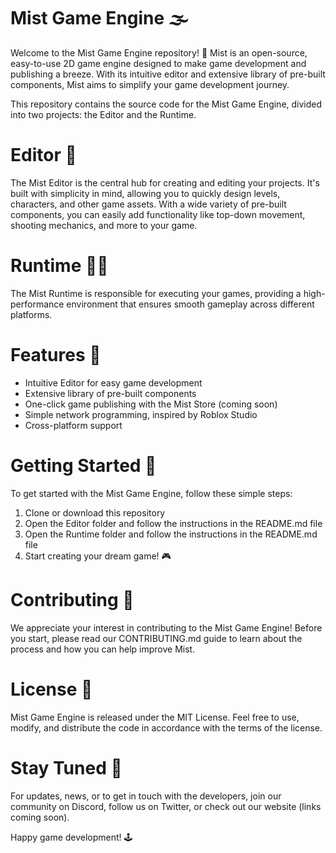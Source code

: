 # Mist Game Engine 🌫️
Welcome to the Mist Game Engine repository! 🎉 Mist is an open-source, easy-to-use 2D game engine designed to make game development and publishing a breeze. With its intuitive editor and extensive library of pre-built components, Mist aims to simplify your game development journey.

This repository contains the source code for the Mist Game Engine, divided into two projects: the Editor and the Runtime.

# Editor 🎨
The Mist Editor is the central hub for creating and editing your projects. It's built with simplicity in mind, allowing you to quickly design levels, characters, and other game assets. With a wide variety of pre-built components, you can easily add functionality like top-down movement, shooting mechanics, and more to your game.

# Runtime 🏃‍♂️
The Mist Runtime is responsible for executing your games, providing a high-performance environment that ensures smooth gameplay across different platforms.

# Features 🌟
- Intuitive Editor for easy game development
- Extensive library of pre-built components
- One-click game publishing with the Mist Store (coming soon)
- Simple network programming, inspired by Roblox Studio
- Cross-platform support

# Getting Started 🚀
To get started with the Mist Game Engine, follow these simple steps:

1. Clone or download this repository
2. Open the Editor folder and follow the instructions in the README.md file
3. Open the Runtime folder and follow the instructions in the README.md file
4. Start creating your dream game! 🎮

# Contributing 🤝
We appreciate your interest in contributing to the Mist Game Engine! Before you start, please read our CONTRIBUTING.md guide to learn about the process and how you can help improve Mist.

# License 📄
Mist Game Engine is released under the MIT License. Feel free to use, modify, and distribute the code in accordance with the terms of the license.

# Stay Tuned 📢
For updates, news, or to get in touch with the developers, join our community on Discord, follow us on Twitter, or check out our website (links coming soon).

Happy game development! 🕹️
